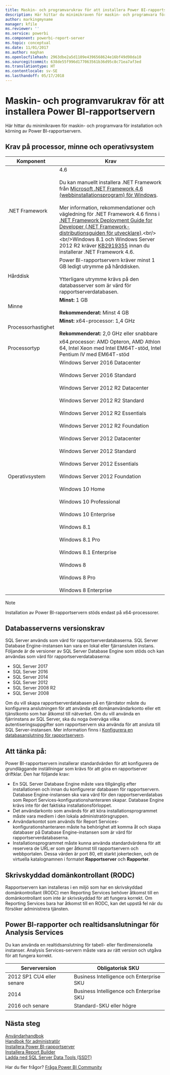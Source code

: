 ```yaml
---
title: Maskin- och programvarukrav för att installera Power BI-rapportservern
description: Här hittar du minimikraven för maskin- och programvara för installation och körning av Power BI-rapportservern.
author: markingmyname
manager: kfile
ms.reviewer: ''
ms.service: powerbi
ms.component: powerbi-report-server
ms.topic: conceptual
ms.date: 11/01/2017
ms.author: maghan
ms.openlocfilehash: 2963dbe2a5d1109e4396568624e16bf49d98da10
ms.sourcegitcommit: 638de55f996d177063561b36d95c8c71ea7af3ed
ms.translationtype: HT
ms.contentlocale: sv-SE
ms.lasthandoff: 05/17/2018
---
```

# <a name="hardware-and-software-requirements-for-installing-power-bi-report-server"></a>Maskin- och programvarukrav för att installera Power BI-rapportservern
Här hittar du minimikraven för maskin- och programvara för installation och körning av Power BI-rapportservern.

## <a name="processor-memory-and-operating-system-requirements"></a>Krav på processor, minne och operativsystem
| Komponent | Krav |
| --- | --- |
| .NET Framework |4.6<br><br>Du kan manuellt installera .NET Framework från [Microsoft .NET Framework 4.6 (webbinstallationsprogram) för Windows](http://support.microsoft.com/kb/3045560).<br/><br/> Mer information, rekommendationer och vägledning för .NET Framework 4.6 finns i [.NET Framework Deployment Guide for Developer (.NET Framework-distributionsguiden för utvecklare)](http://msdn.microsoft.com/library/ee942965\(v=vs.110\).aspx).<br/><br/>Windows 8.1 och Windows Server 2012 R2 kräver [KB2919355](http://support.microsoft.com/kb/2919355) innan du installerar .NET Framework 4.6. |
| Hårddisk |Power BI-rapportservern kräver minst 1 GB ledigt utrymme på hårddisken.<br><br>Ytterligare utrymme krävs på den databasserver som är värd för rapportserverdatabasen. |
| Minne |**Minst:** 1 GB<br/><br/> **Rekommenderat:** Minst 4 GB |
| Processorhastighet |**Minst:** x64-processor: 1,4 GHz<br/><br/> **Rekommenderat:** 2,0 GHz eller snabbare |
| Processortyp |x64.processor: AMD Opteron, AMD Athlon 64, Intel Xeon med Intel EM64T-stöd, Intel Pentium IV med EM64T-stöd |
| Operativsystem |Windows Server 2016 Datacenter<br><br>Windows Server 2016 Standard<br><br>Windows Server 2012 R2 Datacenter<br><br>Windows Server 2012 R2 Standard<br><br>Windows Server 2012 R2 Essentials<br><br>Windows Server 2012 R2 Foundation<br><br>Windows Server 2012 Datacenter<br><br>Windows Server 2012 Standard<br><br>Windows Server 2012 Essentials<br><br>Windows Server 2012 Foundation<br><br>Windows 10 Home<br><br>Windows 10 Professional<br><br>Windows 10 Enterprise<br><br>Windows 8.1<br><br>Windows 8.1 Pro<br><br>Windows 8.1 Enterprise<br><br>Windows 8<br><br>Windows 8 Pro<br><br>Windows 8 Enterprise |

> [!NOTE]
> Installation av Power BI-rapportservern stöds endast på x64-processorer.
> 
> 

## <a name="database-server-version-requirements"></a>Databasserverns versionskrav
SQL Server används som värd för rapportserverdatabaserna. SQL Server Database Engine-instansen kan vara en lokal eller fjärransluten instans. Följande är de versioner av SQL Server Database Engine som stöds och kan användas som värd för rapportserverdatabaserna:

* SQL Server 2017
* SQL Server 2016
* SQL Server 2014
* SQL Server 2012
* SQL Server 2008 R2
* SQL Server 2008

Om du vill skapa rapportserverdatabasen på en fjärrdator måste du konfigurera anslutningen för att använda ett domänanvändarkonto eller ett tjänstkonto som har åtkomst till nätverket. Om du vill använda en fjärrinstans av SQL Server, ska du noga överväga vilka autentiseringsuppgifter som rapportservern ska använda för att ansluta till SQL Server-instansen. Mer information finns i [Konfigurera en databasanslutning för rapportservern](https://docs.microsoft.com/sql/reporting-services/install-windows/configure-a-report-server-database-connection-ssrs-configuration-manager).

## <a name="considerations"></a>Att tänka på:
Power BI-rapportservern installerar standardvärden för att konfigurera de grundläggande inställningar som krävs för att göra en rapportserver driftklar. Den har följande krav:

* En SQL Server Database Engine måste vara tillgänglig efter installationen och innan du konfigurerar databasen för rapportservern. Database Engine-instansen ska vara värd för den rapportserverdatabas som Report Services-konfigurationshanteraren skapar. Database Engine krävs inte för det faktiska installationsförloppet.
* Det användarkonto som används för att köra installationsprogrammet måste vara medlem i den lokala administratörsgruppen.
* Användarkontot som används för Report Services-konfigurationshanteraren måste ha behörighet att komma åt och skapa databaser på Database Engine-instansen som är värd för rapportserverdatabaserna.
* Installationsprogrammet måste kunna använda standardvärdena för att reservera de URL:er som ger åtkomst till rapportservern och webbportalen. Dessa värden är port 80, ett starkt jokertecken, och de virtuella katalognamnen i formatet **Rapportserver** och **Rapporter**.

## <a name="read-only-domain-controller-rodc"></a>Skrivskyddad domänkontrollant (RODC)
 Rapportservern kan installeras i en miljö som har en skrivskyddad domänkontrollant (RODC) men Reporting Services behöver åtkomst till en domänkontrollant som inte är skrivskyddad för att fungera korrekt. Om Reporting Services bara har åtkomst till en RODC, kan det uppstå fel när du försöker administrera tjänsten.

## <a name="power-bi-reports-and-analysis-services-live-connections"></a>Power BI-rapporter och realtidsanslutningar för Analysis Services
Du kan använda en realtidsanslutning för tabell- eller flerdimensionella instanser. Analysis Services-servern måste vara av rätt version och utgåva för att fungera korrekt.

| **Serverversion** | **Obligatorisk SKU** |
| --- | --- |
| 2012 SP1 CU4 eller senare |Business Intelligence och Enterprise SKU |
| 2014 |Business Intelligence och Enterprise SKU |
| 2016 och senare |Standard-SKU eller högre |

## <a name="next-steps"></a>Nästa steg
[Användarhandbok](user-handbook-overview.md)  
[Handbok för administratör](admin-handbook-overview.md)  
[Installera Power BI-rapportserver](install-report-server.md)  
[Installera Report Builder](https://docs.microsoft.com/sql/reporting-services/install-windows/install-report-builder)  
[Ladda ned SQL Server Data Tools (SSDT)](http://go.microsoft.com/fwlink/?LinkID=616714)

Har du fler frågor? [Fråga Power BI Community](https://community.powerbi.com/)

